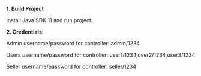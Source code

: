
**1. Build Project**

Install Java SDK 11 and run project.


**2. Credentials:**

Admin username/password for controller:
admin/1234

Users username/password for controller:
user1/1234,user2/1234,user3/1234

Seller username/password for controller:
seller/1234
